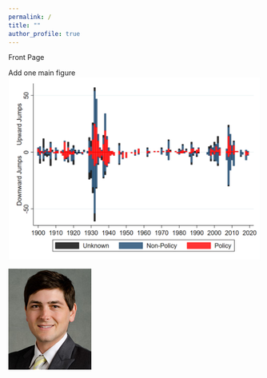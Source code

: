 ```yaml
---
permalink: /
title: ""
author_profile: true
---
```


Front Page

Add one main figure
![Figure 1](files/fig1.png)

![ScottB](files/scott.png)

